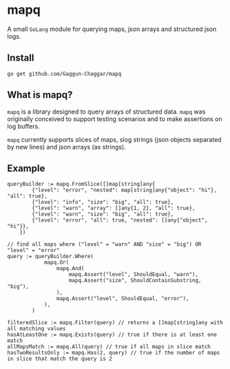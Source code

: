 # mapq

A small `GoLang` module for querying maps, json arrays and structured json logs.

## Install

```
go get github.com/Gaggun-Chaggar/mapq
```

## What is mapq?

`mapq` is a library designed to query arrays of structured data. `mapq` was originally conceived to support testing scenarios and to make assertions on log buffers.

`mapq` currently supports slices of maps, slog strings (json objects separated by new lines) and json arrays (as strings).

## Example

```golang
queryBuilder := mapq.FromSlice([]map[string]any{
		{"level": "error", "nested": map[string]any{"object": "hi"}, "all": true},
		{"level": "info", "size": "big", "all": true},
		{"level": "warn", "array": []any{1, 2}, "all": true},
		{"level": "warn", "size": "big", "all": true},
		{"level": "error", "all": true, "nested": []any{"object", "hi"}},
	})

// find all maps where ("level" = "warn" AND "size" = "big") OR "level" = "error"
query := queryBuilder.Where(
			mapq.Or(
				mapq.And(
					mapq.Assert("level", ShouldEqual, "warn"),
					mapq.Assert("size", ShouldContainSubstring, "big"),
				),
				mapq.Assert("level", ShouldEqual, "error"),
			),
		)

filteredSlice := mapq.Filter(query) // returns a []map[string]any with all matching values
hasAtLeastOne := mapq.Exists(query) // true if there is at least one match
allMapsMatch := mapq.All(query) // true if all maps in slice match
hasTwoResultsOnly := mapq.Has(2, query) // true if the number of maps in slice that match the query is 2
```
